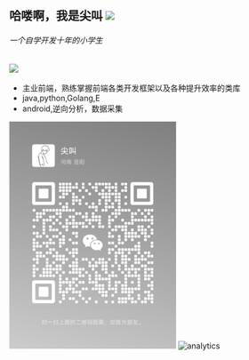 <!--
**jianjiao007/jianjiao007** is a ✨ _special_ ✨ repository because its `README.md` (this file) appears on your GitHub profile.

一个自学编程七年的小学生:

- 🔭 主要方向是前端
- 🌱 主要工作
- 👯 I’m looking to collaborate on ...
- 🤔 I’m looking for help with ...
- 💬 Ask me about ...
- 📫 How to reach me: ...
- 😄 Pronouns: ...
- ⚡ Fun fact: ...
<div>
  <img src="https://github-readme-stats.vercel.app/api?username=jianjiao007&locale=cn&theme=radical&hide_border=true" />
  <img src="https://github-readme-stats.vercel.app/api/top-langs/?username=jianjiao007&locale=cn&theme=radical&layout=compact" />
</div>
<img src="https://github-readme-streak-stats.herokuapp.com/?user=jianjiao007" />
-->




## 哈喽啊，我是尖叫  <a href="https://www.gautamkrishnar.com/"><img src="https://media.giphy.com/media/hvRJCLFzcasrR4ia7z/giphy.gif" width="5%"></a>
###### 一个自学开发十年的小学生

<img src="https://github-readme-stats.vercel.app/api/top-langs/?username=jianjiao007&locale=cn&theme=radical&layout=compact" />

-  主业前端，熟练掌握前端各类开发框架以及各种提升效率的类库
-  java,python,Golang,E
-  android,逆向分析，数据采集

<img src="https://github.com/jianjiao007/jianjiao007/blob/main/wx.png" width="300" />
<!--
🔗 &nbsp;**联系我**
<p align="left">
<a href="https://dev.to/gautamkrishnar" target="blank"><img align="center" src="https://cdn.jsdelivr.net/npm/simple-icons@3.0.1/icons/dev-dot-to.svg" alt="gautamkrishnar" height="30" width="40" /></a>
<a href="https://twitter.com/gautamkrishnar" target="blank"><img align="center" src="https://raw.githubusercontent.com/rahuldkjain/github-profile-readme-generator/master/src/images/icons/Social/twitter.svg" alt="gautamkrishnar" height="30" width="40" /></a>
<a href="https://linkedin.com/in/gautamkrishnar" target="blank"><img align="center" src="https://raw.githubusercontent.com/rahuldkjain/github-profile-readme-generator/master/src/images/icons/Social/linked-in-alt.svg" alt="gautamkrishnar" height="30" width="40" /></a>
<a href="https://stackoverflow.com/users/4214976" target="blank"><img align="center" src="https://raw.githubusercontent.com/rahuldkjain/github-profile-readme-generator/master/src/images/icons/Social/stack-overflow.svg" alt="4214976" height="30" width="40" /></a>
<a href="https://instagram.com/gautamkrishnar" target="blank"><img align="center" src="https://raw.githubusercontent.com/rahuldkjain/github-profile-readme-generator/master/src/images/icons/Social/instagram.svg" alt="gautamkrishnar" height="30" width="40" /></a>
-->

<!--
### ✨&nbsp; 关于我
I am a Full Stack Developer with 9+ years of experience in developing enterprise applications and open-source software.
#### My Opensource Story
All of my projects are released as open-source on GitHub, this includes some of my GitHub trending projects:
- [Nothing Private](https://github.com/gautamkrishnar/nothing-private) - This proof of concept project showcases the ability of any website to track and identify individuals, even when using private browsing or incognito mode in their web browser. With over 5000K users and 1.8K stars, it has garnered attention and discussions in privacy forums and conferences globally. Its impact has led to improvements from privacy-focused browser vendors to counter fingerprinting, and has increased public awareness of the dangers of browser fingerprinting.
- [Blog Post Workflow](https://github.com/gautamkrishnar/blog-post-workflow) - A Github action to show your latest blog posts from any sources or StackOverflow activity or Youtube Videos on your GitHub profile/project readme automatically using the RSS feed. It is now used by over 5.6K+ users and running on thousands of GitHub actions runner every hour. It is also one of the top 20 [most used](https://github.com/marketplace?category=&query=sort%3Apopularity-desc&type=actions&verification=) GitHub actions internationally in GitHub Marketplace.
-  [SoCLI](https://github.com/gautamkrishnar/socli) Within 24 hours of its release, it garnered over 300 stars and now has nearly 2K users. This tool offers a convenient way of accessing StackOverflow directly from a terminal.
- [Motrix WebExtension](https://github.com/gautamkrishnar/motrix-webextension) - A browser extension for the Motrix Download Manager. It now has more than 20K+ users worldwide.
- [Refined GitHub Feeds](https://github.com/gautamkrishnar/refined-github-feeds) - A browser extension that adds filtering to the Github news feeds. 

[⏩ &nbsp; and many more](https://github.com/gautamkrishnar?tab=repositories&q=&type=source&language=&sort=stargazers) 
-->

<img alt='analytics' src='https://profile-counter.glitch.me/gautamkrishnar/count.svg' width='0px'>
